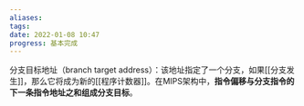 ```yaml
---
aliases: 
tags: 
date: 2022-01-08 10:47
progress: 基本完成
---
```


分支目标地址（branch target address）：该地址指定了一个分支，如果[[分支发生]]，那么它将成为新的[[程序计数器]]。在MIPS架构中，**指令偏移与分支指令的下一条指令地址之和组成分支目标**。